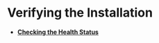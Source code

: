 # Verifying the Installation<a name="EN-US_TOPIC_0251900912"></a>

-   **[Checking the Health Status](checking-the-health-status.md)**  


